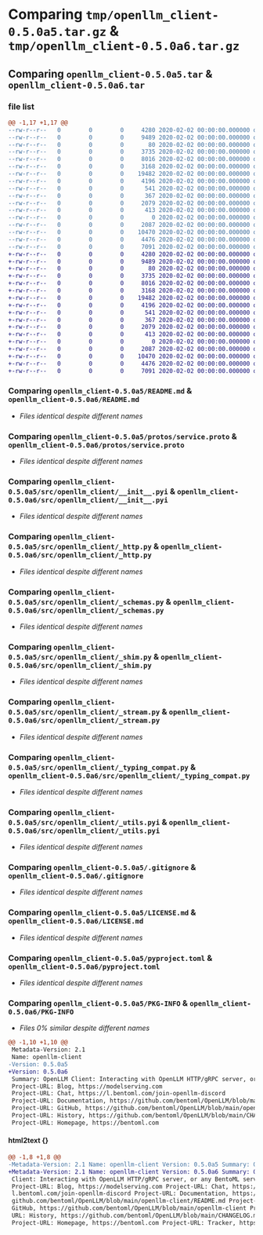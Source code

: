 # Comparing `tmp/openllm_client-0.5.0a5.tar.gz` & `tmp/openllm_client-0.5.0a6.tar.gz`

## Comparing `openllm_client-0.5.0a5.tar` & `openllm_client-0.5.0a6.tar`

### file list

```diff
@@ -1,17 +1,17 @@
--rw-r--r--   0        0        0     4280 2020-02-02 00:00:00.000000 openllm_client-0.5.0a5/README.md
--rw-r--r--   0        0        0     9489 2020-02-02 00:00:00.000000 openllm_client-0.5.0a5/protos/service.proto
--rw-r--r--   0        0        0       80 2020-02-02 00:00:00.000000 openllm_client-0.5.0a5/src/openllm_client/__init__.py
--rw-r--r--   0        0        0     3735 2020-02-02 00:00:00.000000 openllm_client-0.5.0a5/src/openllm_client/__init__.pyi
--rw-r--r--   0        0        0     8016 2020-02-02 00:00:00.000000 openllm_client-0.5.0a5/src/openllm_client/_http.py
--rw-r--r--   0        0        0     3168 2020-02-02 00:00:00.000000 openllm_client-0.5.0a5/src/openllm_client/_schemas.py
--rw-r--r--   0        0        0    19482 2020-02-02 00:00:00.000000 openllm_client-0.5.0a5/src/openllm_client/_shim.py
--rw-r--r--   0        0        0     4196 2020-02-02 00:00:00.000000 openllm_client-0.5.0a5/src/openllm_client/_stream.py
--rw-r--r--   0        0        0      541 2020-02-02 00:00:00.000000 openllm_client-0.5.0a5/src/openllm_client/_typing_compat.py
--rw-r--r--   0        0        0      367 2020-02-02 00:00:00.000000 openllm_client-0.5.0a5/src/openllm_client/_utils.py
--rw-r--r--   0        0        0     2079 2020-02-02 00:00:00.000000 openllm_client-0.5.0a5/src/openllm_client/_utils.pyi
--rw-r--r--   0        0        0      413 2020-02-02 00:00:00.000000 openllm_client-0.5.0a5/src/openllm_client/_version.py
--rw-r--r--   0        0        0        0 2020-02-02 00:00:00.000000 openllm_client-0.5.0a5/src/openllm_client/py.typed
--rw-r--r--   0        0        0     2087 2020-02-02 00:00:00.000000 openllm_client-0.5.0a5/.gitignore
--rw-r--r--   0        0        0    10470 2020-02-02 00:00:00.000000 openllm_client-0.5.0a5/LICENSE.md
--rw-r--r--   0        0        0     4476 2020-02-02 00:00:00.000000 openllm_client-0.5.0a5/pyproject.toml
--rw-r--r--   0        0        0     7091 2020-02-02 00:00:00.000000 openllm_client-0.5.0a5/PKG-INFO
+-rw-r--r--   0        0        0     4280 2020-02-02 00:00:00.000000 openllm_client-0.5.0a6/README.md
+-rw-r--r--   0        0        0     9489 2020-02-02 00:00:00.000000 openllm_client-0.5.0a6/protos/service.proto
+-rw-r--r--   0        0        0       80 2020-02-02 00:00:00.000000 openllm_client-0.5.0a6/src/openllm_client/__init__.py
+-rw-r--r--   0        0        0     3735 2020-02-02 00:00:00.000000 openllm_client-0.5.0a6/src/openllm_client/__init__.pyi
+-rw-r--r--   0        0        0     8016 2020-02-02 00:00:00.000000 openllm_client-0.5.0a6/src/openllm_client/_http.py
+-rw-r--r--   0        0        0     3168 2020-02-02 00:00:00.000000 openllm_client-0.5.0a6/src/openllm_client/_schemas.py
+-rw-r--r--   0        0        0    19482 2020-02-02 00:00:00.000000 openllm_client-0.5.0a6/src/openllm_client/_shim.py
+-rw-r--r--   0        0        0     4196 2020-02-02 00:00:00.000000 openllm_client-0.5.0a6/src/openllm_client/_stream.py
+-rw-r--r--   0        0        0      541 2020-02-02 00:00:00.000000 openllm_client-0.5.0a6/src/openllm_client/_typing_compat.py
+-rw-r--r--   0        0        0      367 2020-02-02 00:00:00.000000 openllm_client-0.5.0a6/src/openllm_client/_utils.py
+-rw-r--r--   0        0        0     2079 2020-02-02 00:00:00.000000 openllm_client-0.5.0a6/src/openllm_client/_utils.pyi
+-rw-r--r--   0        0        0      413 2020-02-02 00:00:00.000000 openllm_client-0.5.0a6/src/openllm_client/_version.py
+-rw-r--r--   0        0        0        0 2020-02-02 00:00:00.000000 openllm_client-0.5.0a6/src/openllm_client/py.typed
+-rw-r--r--   0        0        0     2087 2020-02-02 00:00:00.000000 openllm_client-0.5.0a6/.gitignore
+-rw-r--r--   0        0        0    10470 2020-02-02 00:00:00.000000 openllm_client-0.5.0a6/LICENSE.md
+-rw-r--r--   0        0        0     4476 2020-02-02 00:00:00.000000 openllm_client-0.5.0a6/pyproject.toml
+-rw-r--r--   0        0        0     7091 2020-02-02 00:00:00.000000 openllm_client-0.5.0a6/PKG-INFO
```

### Comparing `openllm_client-0.5.0a5/README.md` & `openllm_client-0.5.0a6/README.md`

 * *Files identical despite different names*

### Comparing `openllm_client-0.5.0a5/protos/service.proto` & `openllm_client-0.5.0a6/protos/service.proto`

 * *Files identical despite different names*

### Comparing `openllm_client-0.5.0a5/src/openllm_client/__init__.pyi` & `openllm_client-0.5.0a6/src/openllm_client/__init__.pyi`

 * *Files identical despite different names*

### Comparing `openllm_client-0.5.0a5/src/openllm_client/_http.py` & `openllm_client-0.5.0a6/src/openllm_client/_http.py`

 * *Files identical despite different names*

### Comparing `openllm_client-0.5.0a5/src/openllm_client/_schemas.py` & `openllm_client-0.5.0a6/src/openllm_client/_schemas.py`

 * *Files identical despite different names*

### Comparing `openllm_client-0.5.0a5/src/openllm_client/_shim.py` & `openllm_client-0.5.0a6/src/openllm_client/_shim.py`

 * *Files identical despite different names*

### Comparing `openllm_client-0.5.0a5/src/openllm_client/_stream.py` & `openllm_client-0.5.0a6/src/openllm_client/_stream.py`

 * *Files identical despite different names*

### Comparing `openllm_client-0.5.0a5/src/openllm_client/_typing_compat.py` & `openllm_client-0.5.0a6/src/openllm_client/_typing_compat.py`

 * *Files identical despite different names*

### Comparing `openllm_client-0.5.0a5/src/openllm_client/_utils.pyi` & `openllm_client-0.5.0a6/src/openllm_client/_utils.pyi`

 * *Files identical despite different names*

### Comparing `openllm_client-0.5.0a5/.gitignore` & `openllm_client-0.5.0a6/.gitignore`

 * *Files identical despite different names*

### Comparing `openllm_client-0.5.0a5/LICENSE.md` & `openllm_client-0.5.0a6/LICENSE.md`

 * *Files identical despite different names*

### Comparing `openllm_client-0.5.0a5/pyproject.toml` & `openllm_client-0.5.0a6/pyproject.toml`

 * *Files identical despite different names*

### Comparing `openllm_client-0.5.0a5/PKG-INFO` & `openllm_client-0.5.0a6/PKG-INFO`

 * *Files 0% similar despite different names*

```diff
@@ -1,10 +1,10 @@
 Metadata-Version: 2.1
 Name: openllm-client
-Version: 0.5.0a5
+Version: 0.5.0a6
 Summary: OpenLLM Client: Interacting with OpenLLM HTTP/gRPC server, or any BentoML server.
 Project-URL: Blog, https://modelserving.com
 Project-URL: Chat, https://l.bentoml.com/join-openllm-discord
 Project-URL: Documentation, https://github.com/bentoml/OpenLLM/blob/main/openllm-client/README.md
 Project-URL: GitHub, https://github.com/bentoml/OpenLLM/blob/main/openllm-client
 Project-URL: History, https://github.com/bentoml/OpenLLM/blob/main/CHANGELOG.md
 Project-URL: Homepage, https://bentoml.com
```

#### html2text {}

```diff
@@ -1,8 +1,8 @@
-Metadata-Version: 2.1 Name: openllm-client Version: 0.5.0a5 Summary: OpenLLM
+Metadata-Version: 2.1 Name: openllm-client Version: 0.5.0a6 Summary: OpenLLM
 Client: Interacting with OpenLLM HTTP/gRPC server, or any BentoML server.
 Project-URL: Blog, https://modelserving.com Project-URL: Chat, https://
 l.bentoml.com/join-openllm-discord Project-URL: Documentation, https://
 github.com/bentoml/OpenLLM/blob/main/openllm-client/README.md Project-URL:
 GitHub, https://github.com/bentoml/OpenLLM/blob/main/openllm-client Project-
 URL: History, https://github.com/bentoml/OpenLLM/blob/main/CHANGELOG.md
 Project-URL: Homepage, https://bentoml.com Project-URL: Tracker, https://
```

